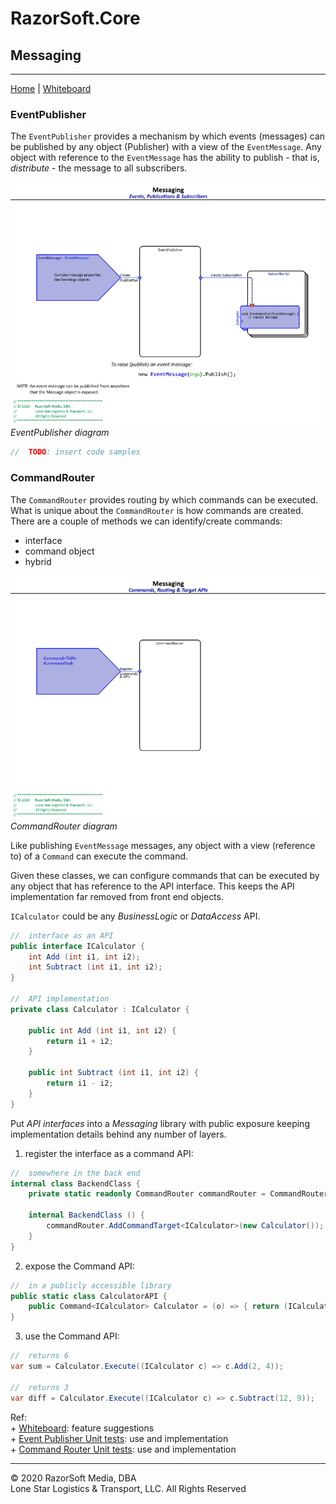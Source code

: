 # RazorSoft.Core  
## Messaging
____________________________________________________________________________________________________  
[Home][1] | [Whiteboard][2]

### EventPublisher  
The `EventPublisher` provides a mechanism by which events (messages) can be published by any 
object (Publisher) with a view of the `EventMessage`. Any object with reference to the `EventMessage` 
has the ability to publish - that is, *distribute* - the message to all subscribers.  

![EventPublisher](../.images/EventPublisher.png)  
*EventPublisher diagram*

```cs
//	TODO: insert code samples
```  

### CommandRouter  
The `CommandRouter` provides routing by which commands can be executed. What is unique about the 
`CommandRouter` is how commands are created. There are a couple of methods we can identify/create 
commands:  
* interface
* command object
* hybrid

![CommandRouter](../.images/CommandRouter.png)  
*CommandRouter diagram*

Like publishing `EventMessage` messages, any object with a view (reference to) of a `Command` can 
execute the command.

Given these classes, we can configure commands that can be executed by any object that has reference 
to the API interface. This keeps the API implementation far removed from front end objects. 

`ICalculator` could be any *BusinessLogic* or *DataAccess* API.  

```cs
//	interface as an API
public interface ICalculator {
	int Add (int i1, int i2);
	int Subtract (int i1, int i2);
}

//	API implementation
private class Calculator : ICalculator {
	
	public int Add (int i1, int i2) {
		return i1 + i2;
	}
	
	public int Subtract (int i1, int i2) {
		return i1 - i2;
	}
}
```  

Put *API interfaces* into a *Messaging* library with public exposure keeping implementation details 
behind any number of layers.

1. register the interface as a command API:
```cs
//	somewhere in the back end
internal class BackendClass {
	private static readonly CommandRouter commandRouter = CommandRouter.Default;
	
	internal BackendClass () {
		commandRouter.AddCommandTarget<ICalculator>(new Calculator());
	}	
}
```

2. expose the Command API:
```cs
//	in a publicly accessible library
public static class CalculatorAPI {
	public Command<ICalculator> Calculator = (o) => { return (ICalculator)o; };
}
```

3. use the Command API:
```cs
//	returns 6
var sum = Calculator.Execute((ICalculator c) => c.Add(2, 4));

//	returns 3
var diff = Calculator.Execute((ICalculator c) => c.Subtract(12, 9));
```

Ref:  
    + [Whiteboard][2]: feature suggestions  
    + [Event Publisher Unit tests][3]: use and implementation  
	+ [Command Router Unit tests][4]: use and implementation
____________________________________________________________________________________________________   
© 2020 RazorSoft Media, DBA  
       Lone Star Logistics & Transport, LLC. All Rights Reserved  

[1]: ../../README.md
[2]: ../whiteboard.md
[3]: ../../testing/Test.RazorSoft.Core/EventPublisherTests.cs
[4]: ../../testing/Test.RazorSoft.Core/CommandRouterTests.cs
